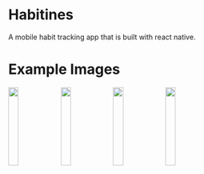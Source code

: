# Habitines

A mobile habit tracking app that is built with react native.

# Example Images
<img src="https://i.imgur.com/ybrTknj.png" width=20% height=20%>
<img src="https://i.imgur.com/6gMQ86u.png" width=20% height=20%>
<img src="https://i.imgur.com/rbC2JCM.png" width=20% height=20%>
<img src="https://i.imgur.com/5ScGdIj.png" width=20% height=20%>
